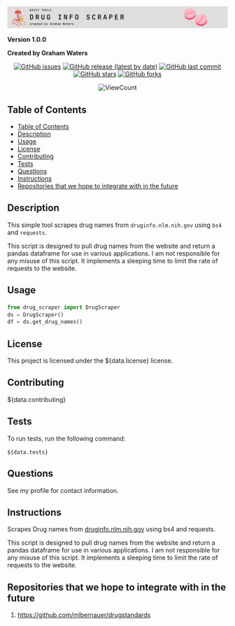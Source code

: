 <!-- Hey Copilot, write me a professional ReadMe below -->

![banner](images/meds_banner.png)


**Version 1.0.0**

**Created by Graham Waters**
<div align='center'>
<!-- add badges for the issues, release, latest updates, and stars/forks -->

[![GitHub issues](https://img.shields.io/github/issues/grahamwaters/druginfo_scraper)](https://img.shields.io/github/issues/grahamwaters/druginfo_scraper)
[![GitHub release (latest by date)](https://img.shields.io/github/v/release/grahamwaters/druginfo_scraper)](https://img.shields.io/github/v/release/grahamwaters/druginfo_scraper)
[![GitHub last commit](https://img.shields.io/github/last-commit/grahamwaters/druginfo_scraper)](https://img.shields.io/github/last-commit/grahamwaters/druginfo_scraper)
[![GitHub stars](https://img.shields.io/github/stars/grahamwaters/druginfo_scraper)](https://img.shields.io/github/stars/grahamwaters/druginfo_scraper)
[![GitHub forks](https://img.shields.io/github/forks/grahamwaters/druginfo_scraper)](https://img.shields.io/github/forks/grahamwaters/druginfo_scraper)
<!-- add view count to the repo -->
![ViewCount](https://views.whatilearened.today/views/github/grahamwaters/druginfo_scraper.svg)

</div>




## Table of Contents

- [Table of Contents](#table-of-contents)
- [Description](#description)
- [Usage](#usage)
- [License](#license)
- [Contributing](#contributing)
- [Tests](#tests)
- [Questions](#questions)
- [Instructions](#instructions)
- [Repositories that we hope to integrate with in the future](#repositories-that-we-hope-to-integrate-with-in-the-future)

## Description
This simple tool scrapes drug names from `druginfo.nlm.nih.gov` using `bs4` and `requests`.

This script is designed to pull drug names from the website and return a pandas dataframe for use in various applications. I am not responsible for any misuse of this script. It implements a sleeping time to limit the rate of requests to the website.


## Usage

```python
from drug_scraper import DrugScraper
ds = DrugScraper()
df = ds.get_drug_names()
```


## License

This project is licensed under the ${data.license} license.

## Contributing

${data.contributing}

## Tests

To run tests, run the following command:

```
${data.tests}
```

## Questions

See my profile for contact information.

## Instructions

Scrapes Drug names from [druginfo.nlm.nih.gov](https://druginfo.nlm.nih.gov/drugportal/drug/names/a) using bs4 and requests.

This script is designed to pull drug names from the website and return a pandas dataframe for use in various applications. I am not responsible for any misuse of this script. It implements a sleeping time to limit the rate of requests to the website.

## Repositories that we hope to integrate with in the future

1. https://github.com/mlbernauer/drugstandards